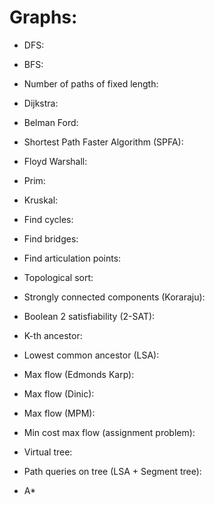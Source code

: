 # Graphs:

  - DFS:

  - BFS:

  - Number of paths of fixed length:

  - Dijkstra:

  - Belman Ford:

  - Shortest Path Faster Algorithm (SPFA):

  - Floyd Warshall:

  - Prim:

  - Kruskal:

  - Find cycles:

  - Find bridges:

  - Find articulation points:

  - Topological sort:

  - Strongly connected components (Koraraju):

  - Boolean 2 satisfiability (2-SAT):

  - K-th ancestor:

  - Lowest common ancestor (LSA):

  - Max flow (Edmonds Karp):

  - Max flow (Dinic):

  - Max flow (MPM):

  - Min cost max flow (assignment problem):

  - Virtual tree:

  - Path queries on tree (LSA + Segment tree):

  - A*


  


